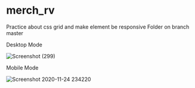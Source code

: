 # merch_rv
Practice about css grid and make element be responsive
Folder on branch master

Desktop Mode



![Screenshot (299)](https://user-images.githubusercontent.com/46467962/100124934-d1901500-2eae-11eb-82ca-37d15eb5bb12.png)

Mobile Mode


![Screenshot 2020-11-24 234220](https://user-images.githubusercontent.com/46467962/100125083-f5535b00-2eae-11eb-8da1-ccc921a5b00a.png)


